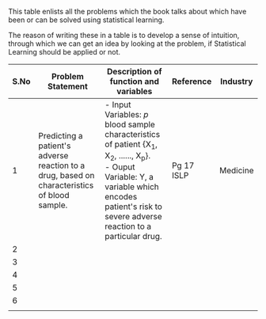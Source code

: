This table enlists all the problems which the book talks about which have been or can be solved using statistical learning.

The reason of writing these in a table is to develop a sense of intuition, through which we can get an idea by looking at the problem, if Statistical Learning should be applied or not.

| S.No | Problem Statement | Description of function and variables | Reference | Industry |
| --- | --- | --- | --- | --- |
| 1 | Predicting a patient's adverse reaction to a drug, based on characteristics of blood sample. | - Input Variables: _p_ blood sample characteristics of patient {X<sub>1</sub>, X<sub>2</sub>, ......, X<sub>p</sub>}. <br /> - Ouput Variable: Y, a variable which encodes patient's risk to severe adverse reaction to a particular drug. | Pg 17 ISLP | Medicine |
| 2 | | | | |
| 3 | | | | |
| 4 | | | | |
| 5 | | | | |
| 6 | | | | |
| | | | | |
